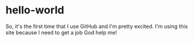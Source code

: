 # hello-world

So, it's the first time that I use GitHub and I'm pretty excited. I'm using this site because I need to get a job
God help me!
